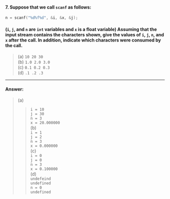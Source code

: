 #### 7. Suppose that we call `scanf` as follows:

```c
n = scanf("%d%f%d", &i, &x, &j);
```

#### (`i`, `j`, and `n` are `int` variables and `x` is a float variable) Assuming that the input stream contains the characters shown, give the values of `i`, `j`, `n`, and `x` after the call. In addition, indicate which characters were consumed by the call.

> (a) `10 20 30`  
> (b) `1.0 2.0 3.0`  
> (c) `0.1 0.2 0.3`  
> (d) `.1 .2 .3`  

---

#### Answer:

> (a)  
>> `i = 10`  
>> `j = 30`  
>> `n = 3`  
>> `x = 20.000000`  
> (b)  
>> `i = 1`  
>> `j = 2`  
>> `n = 3`  
>> `x = 0.000000`  
> (c)  
>> `i = 0`  
>> `j = 0`  
>> `n = 3`  
>> `x = 0.100000`  
> (d)  
>> `undefeind`  
>> `undefined`  
>> `n = 0`  
>> `undefined`  
